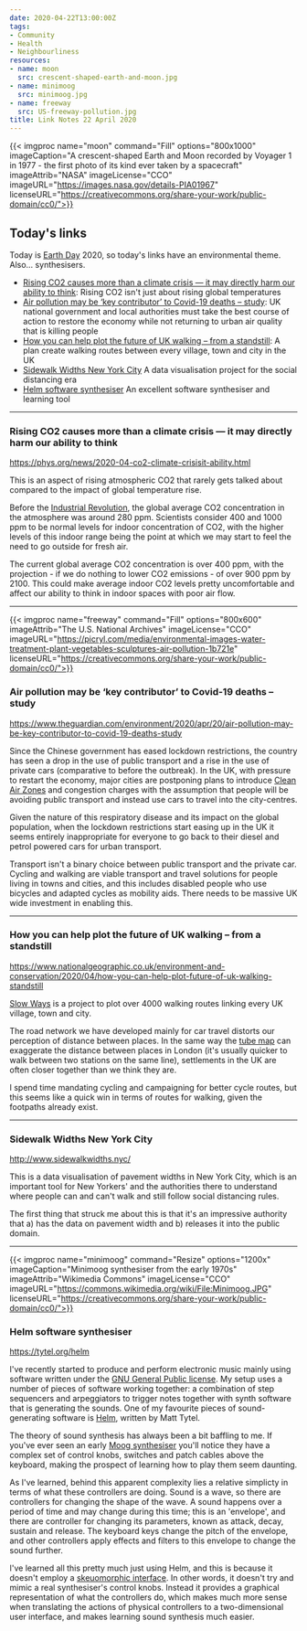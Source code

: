 ```yaml
---
date: 2020-04-22T13:00:00Z
tags:
- Community
- Health
- Neighbourliness
resources:
- name: moon
  src: crescent-shaped-earth-and-moon.jpg
- name: minimoog
  src: minimoog.jpg
- name: freeway
  src: US-freeway-pollution.jpg
title: Link Notes 22 April 2020
---
```


{{< imgproc
    name="moon"
    command="Fill"
    options="800x1000"
    imageCaption="A crescent-shaped Earth and Moon recorded by Voyager 1 in 1977 - the first photo of its kind ever taken by a spacecraft"
    imageAttrib="NASA"
    imageLicense="CCO"
    imageURL="https://images.nasa.gov/details-PIA01967"
    licenseURL="https://creativecommons.org/share-your-work/public-domain/cc0/">}}

## Today's links

Today is [Earth Day](https://en.wikipedia.org/wiki/Earth_Day) 2020, so today's links have an environmental theme. Also&hellip; synthesisers. 

* [Rising CO2 causes more than a climate crisis — it may directly harm our ability to think](/blog/links/2020/04/22#rising-co2-causes-more-than-a-climate-crisis--it-may-directly-harm-our-ability-to-think): Rising CO2 isn't just about rising global temperatures
* [Air pollution may be ‘key contributor’ to Covid-19 deaths – study](/blog/links/2020/04/22#air-pollution-may-be-key-contributor-to-covid-19-deaths--study): UK national government and local authorities must take the best course of action to restore the economy while not returning to urban air quality that is killing people 
* [How you can help plot the future of UK walking – from a standstill](/blog/links/2020/04/22#how-you-can-help-plot-the-future-of-uk-walking--from-a-standstill): A plan create walking routes between every village, town and city in the UK
* [Sidewalk Widths New York City](/blog/links/2020/04/22#sidewalk-widths-new-york-city) A data visualisation project for the social distancing era
* [Helm software synthesiser](/blog/links/2020/04/22#helm-software-synthesiser) An excellent software synthesiser and learning tool

<!-- * [Using a 1930 Teletype as a Linux Terminal](/blog/links/2020/04/21#using-a-1930-teletype-as-a-linux-terminal): Using 1930s tech to operate a modern computer. -->

<!--more-->

---

### Rising CO2 causes more than a climate crisis — it may directly harm our ability to think

https://phys.org/news/2020-04-co2-climate-crisisit-ability.html

This is an aspect of rising atmospheric CO2 that rarely gets talked about compared to the impact of global temperature rise. 

Before the [Industrial Revolution](https://en.wikipedia.org/wiki/Industrial_Revolution), the global average CO2 concentration in the atmosphere was around 280 ppm. Scientists consider 400 and 1000 ppm to be normal levels for indoor concentration of CO2, with the higher levels of this indoor range being the point at which we may start to feel the need to go outside for fresh air.

The current global average CO2 concentration is over 400 ppm, with the projection - if we do nothing to lower CO2 emissions - of over 900 ppm by 2100. This could make average indoor CO2 levels pretty uncomfortable and affect our ability to think in indoor spaces with poor air flow.

---

{{< imgproc
    name="freeway"
    command="Fill"
    options="800x600"
    imageAttrib="The U.S. National Archives"
    imageLicense="CCO"
    imageURL="https://picryl.com/media/environmental-images-water-treatment-plant-vegetables-sculptures-air-pollution-1b721e"
    licenseURL="https://creativecommons.org/share-your-work/public-domain/cc0/">}}


### Air pollution may be ‘key contributor’ to Covid-19 deaths – study

https://www.theguardian.com/environment/2020/apr/20/air-pollution-may-be-key-contributor-to-covid-19-deaths-study

Since the Chinese government has eased lockdown restrictions, the country has seen a drop in the use of public transport and a rise in the use of private cars (comparative to before the outbreak). In the UK, with pressure to restart the economy, major cities are postponing plans to introduce [Clean Air Zones](https://en.wikipedia.org/wiki/Clean_Air_Zone) and congestion charges with the assumption that people will be avoiding public transport and instead use cars to travel into the city-centres.

Given the nature of this respiratory disease and its impact on the global population, when the lockdown restrictions start easing up in the UK it seems entirely inappropriate for everyone to go back to their diesel and petrol powered cars for urban transport.

Transport isn't a binary choice between public transport and the private car. Cycling and walking are viable transport and travel solutions for people living in towns and cities, and this includes disabled people who use bicycles and adapted cycles as mobility aids. There needs to be massive UK wide investment in enabling this.

---

### How you can help plot the future of UK walking – from a standstill

https://www.nationalgeographic.co.uk/environment-and-conservation/2020/04/how-you-can-help-plot-future-of-uk-walking-standstill

[Slow Ways](https://ravenellison.com/portfolio/slow-ways/) is a project to plot over 4000 walking routes linking every UK village, town and city. 

The road network we have developed mainly for car travel distorts our perception of distance between places. In the same way the [tube map](https://en.wikipedia.org/wiki/Tube_map) can exaggerate the distance between places in London (it's usually quicker to walk between two stations on the same line), settlements in the UK are often closer together than we think they are.

I spend time mandating cycling and campaigning for better cycle routes, but this seems like a quick win in terms of routes for walking, given the footpaths already exist.

---


### Sidewalk Widths New York City

http://www.sidewalkwidths.nyc/

This is a data visualisation of pavement widths in New York City, which is an important tool for New Yorkers' and the authorities there to understand where people can and can't walk and still follow social distancing rules.

The first thing that struck me about this is that it's an impressive authority that a) has the data on pavement width and b) releases it into the public domain.

---

{{< imgproc
    name="minimoog"
    command="Resize"
    options="1200x"
    imageCaption="Minimoog synthesiser from the early 1970s"
    imageAttrib="Wikimedia Commons"
    imageLicense="CCO"
    imageURL="https://commons.wikimedia.org/wiki/File:Minimoog.JPG"
    licenseURL="https://creativecommons.org/share-your-work/public-domain/cc0/">}}

### Helm software synthesiser

https://tytel.org/helm

I've recently started to produce and perform electronic music mainly using software written under the [GNU General Public license](https://en.wikipedia.org/wiki/GNU_General_Public_License). My setup uses a number of pieces of software working together: a combination of step sequencers and arpeggiators to trigger notes together with synth software that is generating the sounds. One of my favourite pieces of sound-generating software is [Helm](https://tytel.org/helm/), written by Matt Tytel. 

The theory of sound synthesis has always been a bit baffling to me. If you've ever seen an early [Moog synthesiser](https://en.wikipedia.org/wiki/Moog_synthesizer) you'll notice they have a complex set of control knobs, switches and patch cables above the keyboard, making the prospect of learning how to play them seem daunting.

As I've learned, behind this apparent complexity lies a relative simplicty in terms of what these controllers are doing. Sound is a wave, so there are controllers for changing the shape of the wave. A sound happens over a period of time and may change during this time; this is an 'envelope', and there are controller for changing its parameters, known as attack, decay, sustain and release. The keyboard keys change the pitch of the envelope, and other controllers apply effects and filters to this envelope to change the sound further.

I've learned all this pretty much just using Helm, and this is because it doesn't employ a [skeuomorphic interface](https://en.wikipedia.org/wiki/Skeuomorph). In other words, it doesn't try and mimic a real synthesiser's control knobs. Instead it provides a graphical representation of what the controllers do, which makes much more sense when translating the actions of physical controllers to a two-dimensional user interface, and makes learning sound synthesis much easier.
